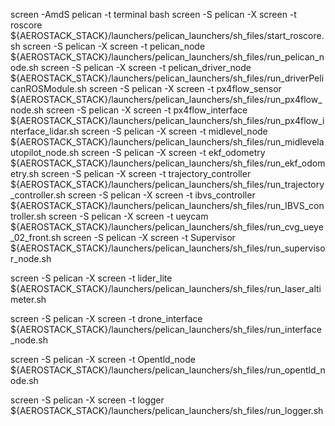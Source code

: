 screen -AmdS pelican -t terminal bash
screen -S pelican -X screen -t roscore                     ${AEROSTACK_STACK}/launchers/pelican_launchers/sh_files/start_roscore.sh
screen -S pelican -X screen -t pelican_node                ${AEROSTACK_STACK}/launchers/pelican_launchers/sh_files/run_pelican_node.sh
screen -S pelican -X screen -t pelican_driver_node         ${AEROSTACK_STACK}/launchers/pelican_launchers/sh_files/run_driverPelicanROSModule.sh
screen -S pelican -X screen -t px4flow_sensor              ${AEROSTACK_STACK}/launchers/pelican_launchers/sh_files/run_px4flow_node.sh
screen -S pelican -X screen -t px4flow_interface           ${AEROSTACK_STACK}/launchers/pelican_launchers/sh_files/run_px4flow_interface_lidar.sh
screen -S pelican -X screen -t midlevel_node               ${AEROSTACK_STACK}/launchers/pelican_launchers/sh_files/run_midlevelautopilot_node.sh
screen -S pelican -X screen -t ekf_odometry                ${AEROSTACK_STACK}/launchers/pelican_launchers/sh_files/run_ekf_odometry.sh
screen -S pelican -X screen -t trajectory_controller       ${AEROSTACK_STACK}/launchers/pelican_launchers/sh_files/run_trajectory_controller.sh
screen -S pelican -X screen -t ibvs_controller             ${AEROSTACK_STACK}/launchers/pelican_launchers/sh_files/run_IBVS_controller.sh
screen -S pelican -X screen -t ueycam		                   ${AEROSTACK_STACK}/launchers/pelican_launchers/sh_files/run_cvg_ueye_02_front.sh
screen -S pelican -X screen -t Supervisor                  ${AEROSTACK_STACK}/launchers/pelican_launchers/sh_files/run_supervisor_node.sh

screen -S pelican -X screen -t lider_lite                  ${AEROSTACK_STACK}/launchers/pelican_launchers/sh_files/run_laser_altimeter.sh

screen -S pelican -X screen -t drone_interface             ${AEROSTACK_STACK}/launchers/pelican_launchers/sh_files/run_interface_node.sh

screen -S pelican -X screen -t Opentld_node	               ${AEROSTACK_STACK}/launchers/pelican_launchers/sh_files/run_opentld_node.sh

screen -S pelican -X screen -t logger                      ${AEROSTACK_STACK}/launchers/pelican_launchers/sh_files/run_logger.sh


